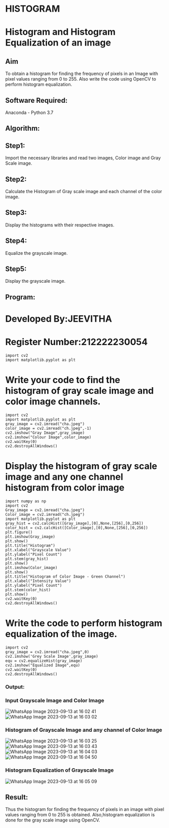 # HISTOGRAM
# Histogram and Histogram Equalization of an image
## Aim
To obtain a histogram for finding the frequency of pixels in an Image with pixel values ranging from 0 to 255. Also write the code using OpenCV to perform histogram equalization.

## Software Required:
Anaconda - Python 3.7

## Algorithm:
## Step1:
Import the necessary libraries and read two images, Color image and Gray Scale image.

## Step2:
Calculate the Histogram of Gray scale image and each channel of the color image.

## Step3:
Display the histograms with their respective images.

## Step4:
Equalize the grayscale image.

## Step5:
Display the grayscale image.

## Program:
# Developed By:JEEVITHA
# Register Number:212222230054
```
import cv2
import matplotlib.pyplot as plt
```
# Write your code to find the histogram of gray scale image and color image channels.
```
import cv2
import matplotlib.pyplot as plt
gray_image = cv2.imread("cha.jpeg")
color_image = cv2.imread("ch.jpeg",-1)
cv2.imshow("Gray Image",gray_image)
cv2.imshow("Colour Image",color_image)
cv2.waitKey(0)
cv2.destroyAllWindows()
```
# Display the histogram of gray scale image and any one channel histogram from color image
```
import numpy as np
import cv2
Gray_image = cv2.imread("cha.jpeg")
Color_image = cv2.imread("ch.jpeg")
import matplotlib.pyplot as plt
gray_hist = cv2.calcHist([Gray_image],[0],None,[256],[0,256])
color_hist = cv2.calcHist([Color_image],[0],None,[256],[0,256])
plt.figure()
plt.imshow(Gray_image)
plt.show()
plt.title("Histogram")
plt.xlabel("Grayscale Value")
plt.ylabel("Pixel Count")
plt.stem(gray_hist)
plt.show()
plt.imshow(Color_image)
plt.show()
plt.title("Histogram of Color Image - Green Channel")
plt.xlabel("Intensity Value")
plt.ylabel("Pixel Count")
plt.stem(color_hist)
plt.show()
cv2.waitKey(0)
cv2.destroyAllWindows()
```
# Write the code to perform histogram equalization of the image. 
```
import cv2
gray_image = cv2.imread("cha.jpeg",0)
cv2.imshow('Grey Scale Image',gray_image)
equ = cv2.equalizeHist(gray_image)
cv2.imshow("Equalized Image",equ)
cv2.waitKey(0)
cv2.destroyAllWindows()
```
### Output:
### Input Grayscale Image and Color Image
![WhatsApp Image 2023-09-13 at 16 02 41](https://github.com/Jeevithaelumalai/HISTOGRAM/assets/118708245/c0722be4-be2c-4350-a1c9-57ca5b9339e2)
![WhatsApp Image 2023-09-13 at 16 03 02](https://github.com/Jeevithaelumalai/HISTOGRAM/assets/118708245/61722ef9-2036-41c8-beda-9dc93baa2e2f)


### Histogram of Grayscale Image and any channel of Color Image
![WhatsApp Image 2023-09-13 at 16 03 25](https://github.com/Jeevithaelumalai/HISTOGRAM/assets/118708245/3bad76d7-f7d1-44bf-896a-9edae7cf9c1a)
![WhatsApp Image 2023-09-13 at 16 03 43](https://github.com/Jeevithaelumalai/HISTOGRAM/assets/118708245/74c6b170-e3da-4a56-a6b2-294ccf02e733)
![WhatsApp Image 2023-09-13 at 16 04 03](https://github.com/Jeevithaelumalai/HISTOGRAM/assets/118708245/b9484f5f-8bbb-4b13-b154-e51e2f3baede)
![WhatsApp Image 2023-09-13 at 16 04 50](https://github.com/Jeevithaelumalai/HISTOGRAM/assets/118708245/9b9f887d-753e-42f3-9937-9e7c6eac061d)


### Histogram Equalization of Grayscale Image

![WhatsApp Image 2023-09-13 at 16 05 09](https://github.com/Jeevithaelumalai/HISTOGRAM/assets/118708245/8b98da19-8ec5-4312-b03d-15b17e0eaca2)

## Result: 
Thus the histogram for finding the frequency of pixels in an image with pixel values ranging from 0 to 255 is obtained. Also,histogram equalization is done for the gray scale image using OpenCV.
